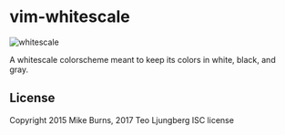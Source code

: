 # vim-whitescale

![whitescale](https://user-images.githubusercontent.com/810650/33210341-132b99b2-d11a-11e7-8f3c-b17aa09206b1.jpeg)

A whitescale colorscheme meant to keep its colors in white, black, and gray.

## License

Copyright 2015 Mike Burns, 2017 Teo Ljungberg
ISC license
